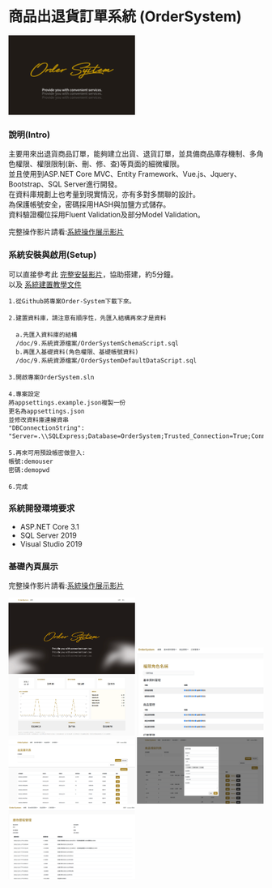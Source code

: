 # 商品出退貨訂單系統 (OrderSystem)
<img style="width:250px" src="https://github.com/yuhsiang237/Order-System/blob/master/doc/8.美術設計稿/demofile/6.png" />

### 說明(Intro)
主要用來出退貨商品訂單，能夠建立出貨、退貨訂單，並具備商品庫存機制、多角色權限、權限限制(新、刪、修、查)等頁面的細微權限。  
並且使用到ASP.NET Core MVC、Entity Framework、Vue.js、Jquery、Bootstrap、SQL Server進行開發。  
在資料庫規劃上也考量到現實情況，亦有多對多關聯的設計。  
為保護帳號安全，密碼採用HASH與加鹽方式儲存。  
資料驗證欄位採用Fluent Validation及部分Model Validation。

完整操作影片請看:[系統操作展示影片](doc/9.系統資源檔案/系統操作影片.mp4) 

### 系統安裝與啟用(Setup)
可以直接參考此 [完整安裝影片](https://github.com/yuhsiang237/Order-System/blob/master/doc/9.%E7%B3%BB%E7%B5%B1%E8%B3%87%E6%BA%90%E6%AA%94%E6%A1%88/%E7%B3%BB%E7%B5%B1%E5%BB%BA%E7%BD%AE%E6%95%99%E5%AD%B8%E5%BD%B1%E7%89%87.mp4)，協助搭建，約5分鐘。  
以及 [系統建置教學文件](doc/9.系統資源檔案/系統建置教學.txt)
```
1.從Github將專案Order-System下載下來。

2.建置資料庫，請注意有順序性，先匯入結構再來才是資料
  
  a.先匯入資料庫的結構 
  /doc/9.系統資源檔案/OrderSystemSchemaScript.sql
  b.再匯入基礎資料(角色權限、基礎帳號資料)
  /doc/9.系統資源檔案/OrderSystemDefaultDataScript.sql

3.開啟專案OrderSystem.sln

4.專案設定
將appsettings.example.json複製一份
更名為appsettings.json
並修改資料庫連線資串
"DBConnectionString": "Server=.\\SQLExpress;Database=OrderSystem;Trusted_Connection=True;ConnectRetryCount=0",

5.再來可用預設帳密做登入:
帳號:demouser
密碼:demopwd

6.完成
```

### 系統開發環境要求
- ASP.NET Core 3.1
- SQL Server 2019
- Visual Studio 2019

### 基礎內頁展示
完整操作影片請看:[系統操作展示影片](doc/9.系統資源檔案/系統操作影片.mp4) 

<img style="width:250px" src="https://github.com/yuhsiang237/Order-System/blob/master/doc/8.美術設計稿/demofile/1.png" />
<img style="width:250px" src="https://github.com/yuhsiang237/Order-System/blob/master/doc/8.美術設計稿/demofile/2.png" />
<img style="width:250px" src="https://github.com/yuhsiang237/Order-System/blob/master/doc/8.美術設計稿/demofile/3.png" />
<img style="width:250px" src="https://github.com/yuhsiang237/Order-System/blob/master/doc/8.美術設計稿/demofile/4.png" />
<img style="width:250px" src="https://github.com/yuhsiang237/Order-System/blob/master/doc/8.美術設計稿/demofile/5.png" />
